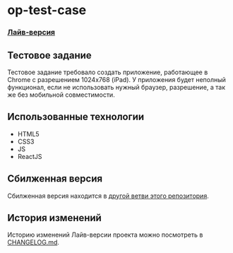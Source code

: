 # op-test-case

### [Лайв-версия](https://dignit28.github.io/op-test-case/)

## Тестовое задание

Тестовое задание требовало создать приложение, работающее в Chrome с разрешением 1024x768 (iPad).
У приложения будет неполный функционал, если не использовать нужный браузер, разрешение, а так же без мобильной совместимости.

## Использованные технологии

- HTML5
- CSS3
- JS
- ReactJS

## Сбилженная версия

Сбилженная версия находится в [другой ветви этого репозитория](https://github.com/dignit28/op-test-case/tree/gh-pages).

## История изменений

Историю изменений Лайв-версии проекта можно посмотреть в [CHANGELOG.md](https://github.com/dignit28/op-test-case/blob/master/CHANGELOG.md).
